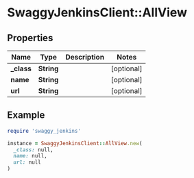 # SwaggyJenkinsClient::AllView

## Properties

| Name | Type | Description | Notes |
| ---- | ---- | ----------- | ----- |
| **_class** | **String** |  | [optional] |
| **name** | **String** |  | [optional] |
| **url** | **String** |  | [optional] |

## Example

```ruby
require 'swaggy_jenkins'

instance = SwaggyJenkinsClient::AllView.new(
  _class: null,
  name: null,
  url: null
)
```


